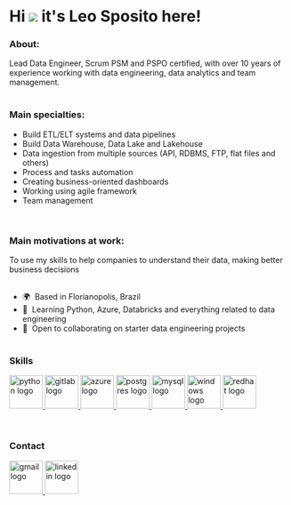 Hi ![](https://user-images.githubusercontent.com/18350557/176309783-0785949b-9127-417c-8b55-ab5a4333674e.gif) it's Leo Sposito here!
================================================================================================================================

### About:
Lead Data Engineer, Scrum PSM and PSPO certified, with over 10 years of experience working with data engineering, data analytics and team management.<br><br>

### Main specialties:
  - Build ETL/ELT systems and data pipelines
  - Build Data Warehouse, Data Lake and Lakehouse
  - Data ingestion from multiple sources (API, RDBMS, FTP, flat files and others)
  - Process and tasks automation
  - Creating business-oriented dashboards
  - Working using agile framework
  - Team management
<br>

### Main motivations at work: 
To use my skills to help companies to understand their data, making better business decisions<br><br>


*   🌍  Based in Florianopolis, Brazil
*   🧠  Learning Python, Azure, Databricks and everything related to data engineering
*   🤝  Open to collaborating on starter data engineering projects<br><br>


### Skills


<p align="left">
    <a href="https://www.python.org/" rel="noreferrer" target="_blank">
      <img src="https://skillicons.dev/icons?i=py" height="60" alt="python logo"  />
    </a>
    <a href="https://www.gitlab.com/" rel="noreferrer" target="_blank">
      <img src="https://skillicons.dev/icons?i=gitlab" height="60" alt="gitlab logo"  />
    </a>
    <a href="https://www.azure.microsoft.com/" rel="noreferrer" target="_blank">
      <img src="https://skillicons.dev/icons?i=azure" height="60" alt="azure logo"  />
    </a>
    <a href="https://www.postgresql.org/" rel="noreferrer" target="_blank">
      <img src="https://skillicons.dev/icons?i=postgres" height="60" alt="postgres logo"  />
    </a>
    <a href="https://www.mysql.com/" rel="noreferrer" target="_blank">
      <img src="https://skillicons.dev/icons?i=mysql" height="60" alt="mysql logo"  />
    </a>
    <a href="https://www.microsoft.com/windows-server" rel="noreferrer" target="_blank">
      <img src="https://skillicons.dev/icons?i=windows" height="60" alt="windows logo"  />
    </a>
    <a href="https://www.redhat.com/" rel="noreferrer" target="_blank">
      <img src="https://skillicons.dev/icons?i=redhat" height="60" alt="redhat logo"  />
    </a>
</p>
<br>

### Contact


<div align="left">
  <a href="mailto:oliveiraleosilva87@gmail.com" rel="noreferrer" target="_blank">
      <img src="https://skillicons.dev/icons?i=gmail" height="60" alt="gmail logo"  />
  </a>
  <a href="https://www.linkedin.com/in/oliveiraleosilva87/" rel="noreferrer" target="_blank">
      <img src="https://skillicons.dev/icons?i=linkedin" height="60" alt="linkedin logo"  />
  </a>
</div>
                    
